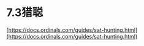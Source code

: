 # 7.3猎聪

[https://docs.ordinals.com/guides/sat-hunting.html](https://docs.ordinals.com/guides/sat-hunting.html)

